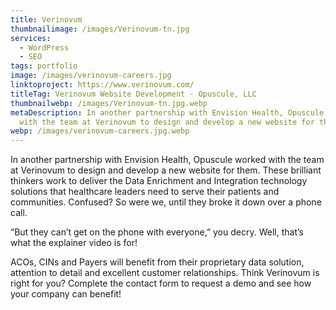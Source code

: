 ```yaml
---
title: Verinovum
thumbnailimage: /images/Verinovum-tn.jpg
services:
  - WordPress
  - SEO
tags: portfolio
image: /images/verinovum-careers.jpg
linktoproject: https://www.verinovum.com/
titleTag: Verinovum Website Development - Opuscule, LLC
thumbnailwebp: /images/Verinovum-tn.jpg.webp
metaDescription: In another partnership with Envision Health, Opuscule worked
  with the team at Verinovum to design and develop a new website for them.
webp: /images/verinovum-careers.jpg.webp
---
```


In another partnership with Envision Health, Opuscule worked with the team at Verinovum to design and develop a new website for them. These brilliant thinkers work to deliver the Data Enrichment and Integration technology solutions that healthcare leaders need to serve their patients and communities. Confused? So were we, until they broke it down over a phone call.

“But they can’t get on the phone with everyone,” you decry. Well, that’s what the explainer video is for!

ACOs, CINs and Payers will benefit from their proprietary data solution, attention to detail and excellent customer relationships. Think Verinovum is right for you? Complete the contact form to request a demo and see how your company can benefit!